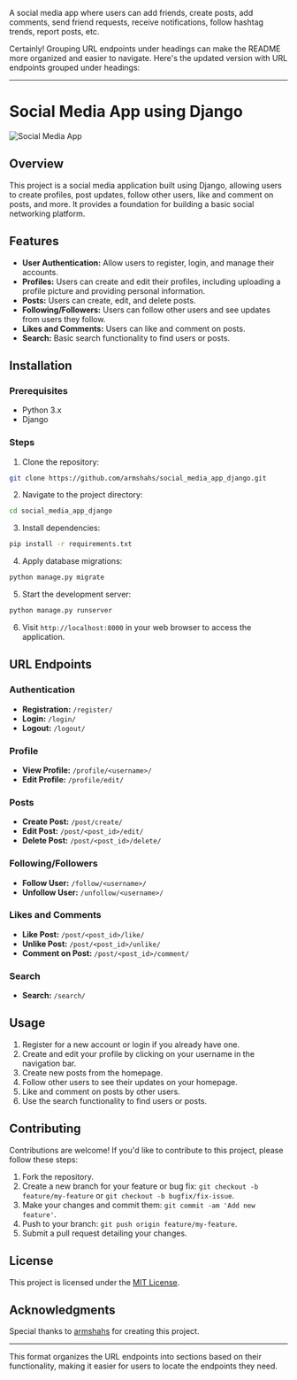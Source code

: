A social media app where users can add friends, create posts, add comments, send friend requests, receive notifications, follow hashtag trends, report posts, etc.

Certainly! Grouping URL endpoints under headings can make the README more organized and easier to navigate. Here's the updated version with URL endpoints grouped under headings:

---

# Social Media App using Django

![Social Media App](https://via.placeholder.com/800x400)

## Overview

This project is a social media application built using Django, allowing users to create profiles, post updates, follow other users, like and comment on posts, and more. It provides a foundation for building a basic social networking platform.

## Features

- **User Authentication:** Allow users to register, login, and manage their accounts.
- **Profiles:** Users can create and edit their profiles, including uploading a profile picture and providing personal information.
- **Posts:** Users can create, edit, and delete posts.
- **Following/Followers:** Users can follow other users and see updates from users they follow.
- **Likes and Comments:** Users can like and comment on posts.
- **Search:** Basic search functionality to find users or posts.

## Installation

### Prerequisites

- Python 3.x
- Django

### Steps

1. Clone the repository:

```bash
git clone https://github.com/armshahs/social_media_app_django.git
```

2. Navigate to the project directory:

```bash
cd social_media_app_django
```

3. Install dependencies:

```bash
pip install -r requirements.txt
```

4. Apply database migrations:

```bash
python manage.py migrate
```

5. Start the development server:

```bash
python manage.py runserver
```

6. Visit `http://localhost:8000` in your web browser to access the application.

## URL Endpoints

### Authentication

- **Registration:** `/register/`
- **Login:** `/login/`
- **Logout:** `/logout/`

### Profile

- **View Profile:** `/profile/<username>/`
- **Edit Profile:** `/profile/edit/`

### Posts

- **Create Post:** `/post/create/`
- **Edit Post:** `/post/<post_id>/edit/`
- **Delete Post:** `/post/<post_id>/delete/`

### Following/Followers

- **Follow User:** `/follow/<username>/`
- **Unfollow User:** `/unfollow/<username>/`

### Likes and Comments

- **Like Post:** `/post/<post_id>/like/`
- **Unlike Post:** `/post/<post_id>/unlike/`
- **Comment on Post:** `/post/<post_id>/comment/`

### Search

- **Search:** `/search/`

## Usage

1. Register for a new account or login if you already have one.
2. Create and edit your profile by clicking on your username in the navigation bar.
3. Create new posts from the homepage.
4. Follow other users to see their updates on your homepage.
5. Like and comment on posts by other users.
6. Use the search functionality to find users or posts.

## Contributing

Contributions are welcome! If you'd like to contribute to this project, please follow these steps:

1. Fork the repository.
2. Create a new branch for your feature or bug fix: `git checkout -b feature/my-feature` or `git checkout -b bugfix/fix-issue`.
3. Make your changes and commit them: `git commit -am 'Add new feature'`.
4. Push to your branch: `git push origin feature/my-feature`.
5. Submit a pull request detailing your changes.

## License

This project is licensed under the [MIT License](LICENSE).

## Acknowledgments

Special thanks to [armshahs](https://github.com/armshahs) for creating this project.

---

This format organizes the URL endpoints into sections based on their functionality, making it easier for users to locate the endpoints they need.

